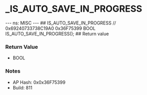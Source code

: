 # _IS_AUTO_SAVE_IN_PROGRESS

--- ns: MISC --- ## IS_AUTO_SAVE_IN_PROGRESS  // 0x69240733738C19A0 0x36F75399 BOOL IS_AUTO_SAVE_IN_PROGRESS();   ## Return value

### Return Value
* BOOL

### Notes
* AP Hash: 0x0x36F75399
* Build: 811

